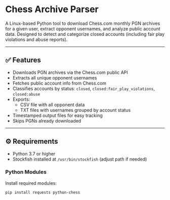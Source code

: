 # Chess Archive Parser

A Linux-based Python tool to download Chess.com monthly PGN archives for a given user, extract opponent usernames, and analyze public account data. Designed to detect and categorize closed accounts (including fair play violations and abuse reports).

---

## ✅ Features

- Downloads PGN archives via the Chess.com public API
- Extracts all unique opponent usernames
- Fetches public account info from Chess.com
- Classifies accounts by status: `closed`, `closed:fair_play_violations`, `closed:abuse`
- Exports:
  - CSV file with all opponent data
  - TXT files with usernames grouped by account status
- Timestamped output files for easy tracking
- Skips PGNs already downloaded

---

## ⚙️ Requirements

- Python 3.7 or higher
- Stockfish installed at `/usr/bin/stockfish` (adjust path if needed)

### Python Modules

Install required modules:

```bash
pip install requests python-chess

